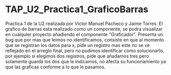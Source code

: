 # TAP_U2_Practica1_GraficoBarras
Practica 1 de la U2 realizada por Victor Manuel Pacheco y Jaime Torres.
El grafico de barras esta realizado como un componente, se podra visualizar en cualquier proyecto añadiendo el componente "Graficador".
Presenta un bug que por mas que leimos no identificamos, consiste en que al momento que se registran los datos para x, pide un registro mas
este no se ve reflejado en el arreglo final, pero no pudimos identificar como solucionarlo, por ejemplo si elegimos dos registros, pide que añadamos tres pero solamente guarda los
dos que le indicamos, no afecta su funcionamiento ya que las graficas conforme a lo que le pasamos.
